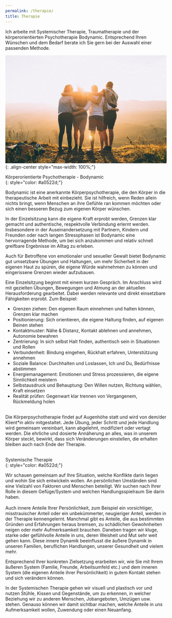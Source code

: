 ```yaml
---
permalink: /therapie/
title: Therapie
---
```

Ich arbeite mit Systemischer Therapie, Traumatherapie und der körperorientierten Psychotherapie Bodynamic. Entsprechend Ihren Wünschen und dem Bedarf berate ich Sie gern bei der Auswahl einer passenden Methode.

![Freunde](/assets/images/Beratung_Freunde_klein.jpg){: .align-center style="max-width: 100%;"}

Körperorientierte Psychotherapie - Bodynamic \
{: style="color: #a0522d;"}

Bodynamic ist eine anerkannte Körperpsychotherapie, die den Körper in die therapeutische Arbeit mit einbezieht. Sie ist hilfreich, wenn Reden allein nichts bringt, wenn Menschen an ihre Gefühle ran kommen möchten oder sich einen besseren Bezug zum eigenen Körper wünschen.

In der Einzelsitzung kann die eigene Kraft erprobt werden, Grenzen klar gemacht und authentische, respektvolle Verbindung erlernt werden. Insbesondere in der Auseinandersetzung mit Partnern, Kindern und Freunden oder nach langen Stressphasen ist Bodynamic eine hervorragende Methode, um bei sich anzukommen und relativ schnell greifbare Ergebnisse im Alltag zu erleben.

Auch für Betroffene von emotionaler und sexueller Gewalt bietet Bodynamic gut umsetzbare Übungen und Haltungen, um mehr Sicherheit in der eigenen Haut zu spüren, die eigene Würde wahrnehmen zu können und eingerissene Grenzen wieder aufzubauen.

Eine Einzelsitzung beginnt mit einem kurzen Gespräch. Im Anschluss wird mit gezielten Übungen, Bewegungen und Atmung an der aktuellen Herausforderung gearbeitet. Dabei werden relevante und direkt einsetzbare Fähigkeiten erprobt. Zum Beispiel:

* Grenzen ziehen: Den eigenen Raum einnehmen und halten können, Grenzen klar machen
* Positionierung: Sich orientieren, die eigene Haltung finden, auf eigenen Beinen stehen
* Kontaktmuster: Nähe & Distanz, Kontakt ablehnen und annehmen, Autonomie bewahren
* Zentrierung: In sich selbst Halt finden, authentisch sein in Situationen und Rollen
* Verbundenheit: Bindung eingehen, Rückhalt erfahren, Unterstützung annehmen
* Soziale Balance: Durchhalten und Loslassen, Ich und Du, Bedürfnisse abstimmen
* Energiemanagement: Emotionen und Stress prozessieren, die eigene Sinnlichkeit meistern
* Selbstausdruck und Behauptung: Den Willen nutzen, Richtung wählen, Kraft einsetzen
* Realität prüfen: Gegenwart klar trennen von Vergangenem, Rückmeldung holen

\
Die Körperpsychotherapie findet auf Augenhöhe statt und wird von dem/der Klient*in aktiv mitgestaltet. Jede Übung, jeder Schritt und jede Handlung wird gemeinsam vereinbart, kann abgelehnt, modifiziert oder vertagt werden. Die ehrliche und dosierte Annäherung an alles, was in unserem Körper steckt, bewirkt, dass sich Veränderungen einstellen, die erhalten bleiben auch nach Ende der Therapie.\
<br>

Systemische Therapie \
{: style="color: #a0522d;"}

Wir schauen gemeinsam auf Ihre Situation, welche Konflikte darin liegen und wohin Sie sich entwickeln wollen. An persönlichen Umständen sind eine Vielzahl von Faktoren und Menschen beteiligt. Wir suchen nach Ihrer Rolle in diesem Gefüge/System und welchen Handlungsspielraum Sie darin haben.\
\
Auch innere Anteile Ihrer Persönlichkeit, zum Beispiel ein vorsichtiger, misstrauischer Anteil oder ein unbekümmerter, neugieriger Anteil, werden in der Therapie kennengelernt. Manchmal gibt es Anteile, die aus bestimmten Gründen und Erfahrungen heraus bremsen, zu schädlichen Gewohnheiten neigen oder mehr Aufmerksamkeit brauchen. Daneben tragen wir kluge, starke oder gefühlvolle Anteile in uns, deren Weisheit und Mut sehr weit gehen kann. Diese innere Dynamik beeinflusst die äußere Dynamik in unseren Familien, beruflichen Handlungen, unserer Gesundheit und vielem mehr.

Entsprechend Ihrer konkreten Zielsetzung erarbeiten wir, wie Sie mit Ihrem äußeren System (Familie, Freunde, Arbeitsumfeld etc.) und dem inneren System (die eigenen Anteile ihrer Persönlichkeit) in gutem Kontakt stehen und sich verändern können.

In der Systemischen Therapie gehen wir visuell und plastisch vor und nutzen Stühle, Kissen und Gegenstände, um zu erkennen, in welcher Beziehung wir zu anderen Menschen, Jobangeboten, Umzügen usw. stehen. Genauso können wir damit sichtbar machen, welche Anteile in uns Aufmerksamkeit wollen, Zuwendung oder einen Neuanfang.